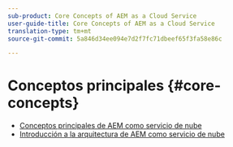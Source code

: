 ```yaml
---
sub-product: Core Concepts of AEM as a Cloud Service
user-guide-title: Core Concepts of AEM as a Cloud Service
translation-type: tm+mt
source-git-commit: 5a846d34ee094e7d2f7fc71dbeef65f3fa58e86c

---
```



# Conceptos principales {#core-concepts}

+ [Conceptos principales de AEM como servicio de nube](/help/core-concepts/home.md)
+ [Introducción a la arquitectura de AEM como servicio de nube](architecture.md)